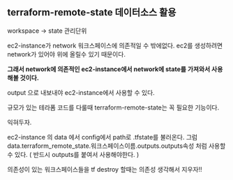 ## terraform-remote-state 데이터소스 활용

workspace -> state 관리단위

ec2-instance가 network 워크스페이스에 의존적일 수 밖에없다. ec2를 생성하려면 network가 있어야 위에 올릴수 있기 때문이다.

**그래서 network에 의존적인 ec2-instance에서 network에 state를 가져와서 사용해볼 것이다.**

output 으로 내보내야 ec2-instance에서 사용할 수 있다.

규모가 있는 테라폼 코드를 다룰때 terraform-remote-state는 꼭 필요한 기능이다.

익혀두자.

ec2-instance 의 data 에서 config에서 path로 .tfstate를 불러온다.
그럼 data.terraform_remote_state.워크스페이스이름.outputs.outputs속성
처럼 사용할 수 있다. ( 반드시 outputs를 붙여서 사용해야한다. )

의존성이 있는 워크스페이스들을 tf destroy 할때는 의존성 생각해서 지우자!!
